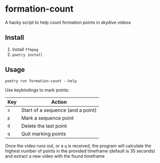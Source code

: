 # formation-count

A hacky script to help count formation points in skydive videos

## Install

1. Install `ffmpeg`
2. `poetry install`

## Usage

`poetry run formation-count --help`

Use keybindings to mark points:

| Key | Action |
|-----|--------|
| `s` | Start of a sequence (and a point) |
| `p` | Mark a sequence point |
| `d` | Delete the last point |
| `q` | Quit marking points |

Once the video runs out, or a `q` is received, the program will calculate the highest number of points in the provided timeframe (default is 35 seconds) and extract a new video with the found timeframe
